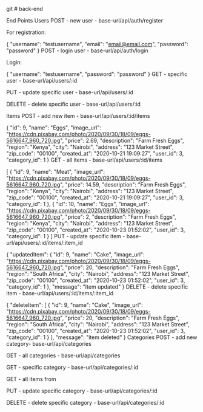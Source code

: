 git # back-end


End Points
Users
POST - new user - base-url/api/auth/register

For registration:

{
    "username": "testusername",
    "email": "email@email.com",
    "password": "password"
}
POST - login user - base-url/api/auth/login

Login:

{
    "username": "testusername",
    "password": "password"
}
GET - specific user - base-url/api/users/:id

PUT - update specific user - base-url/api/users/:id

DELETE - delete specific user - base-url/api/users/:id

Items
POST - add new item - base-url/api/users/:id/items

{
    "id": 9,
    "name": "Eggs",
    "image_url": "https://cdn.pixabay.com/photo/2020/09/30/18/09/eggs-5616647_960_720.jpg",
    "price": 2.69,
    "description": "Farm Fresh Eggs",
    "region": "Kenya",
    "city": "Nairobi",
    "address": "123 Market Street",
    "zip_code": "00100",
    "created_at": "2020-10-21 19:09:27",
    "user_id": 3,
    "category_id": 1
}
GET - all items - base-url/api/users/:id/items

[
    {
        "id": 9,
        "name": "Meat",
        "image_url": "https://cdn.pixabay.com/photo/2020/09/30/18/09/eggs-5616647_960_720.jpg",
        "price": 14.59,
        "description": "Farm Fresh Eggs",
        "region": "Kenya",
        "city": "Nairobi",
        "address": "123 Market Street",
        "zip_code": "00100",
        "created_at": "2020-10-21 19:09:27",
        "user_id": 3,
        "category_id": 1
    },
    {
        "id": 10,
        "name": "Eggs",
        "image_url": "https://cdn.pixabay.com/photo/2020/09/30/18/09/eggs-5616647_960_720.jpg",
        "price": 2,
        "description": "Farm Fresh Eggs",
        "region": "Kenya",
        "city": "Nairobi",
        "address": "123 Market Street",
        "zip_code": "00100",
        "created_at": "2020-10-23 01:52:02",
        "user_id": 3,
        "category_id": 1
    }
]
PUT - update specific item - base-url/api/users/:id/items/:item_id

{
    "updatedItem": {
        "id": 9,
        "name": "Cake",
        "image_url": "https://cdn.pixabay.com/photo/2020/09/30/18/09/eggs-5616647_960_720.jpg",
        "price": 20,
        "description": "Farm Fresh Eggs",
        "region": "South Africa",
        "city": "Nairobi",
        "address": "123 Market Street",
        "zip_code": "00100",
        "created_at": "2020-10-23 01:52:02",
        "user_id": 3,
        "category_id": 1
    },
    "message": "Item updated"
}
DELETE - delete specific item - base-url/api/users/:id/items/:item_id

{
    "deleteItem": [
        {
            "id": 9,
            "name": "Cake",
            "image_url": "https://cdn.pixabay.com/photo/2020/09/30/18/09/eggs-5616647_960_720.jpg",
            "price": 20,
            "description": "Farm Fresh Eggs",
            "region": "South Africa",
            "city": "Nairobi",
            "address": "123 Market Street",
            "zip_code": "00100",
            "created_at": "2020-10-23 01:52:02",
            "user_id": 3,
            "category_id": 1
        }
    ],
    "message": "item deleted"
}
Categories
POST - add new category- base-url/api/categories

GET - all categories - base-url/api/categories

GET - specific category - base-url/api/categories/:id

GET - all items from

PUT - update specific category - base-url/api/categories/:id

DELETE - delete specific category - base-url/api/categories/:id
